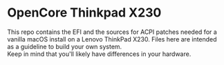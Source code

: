 # OpenCore Thinkpad X230

This repo contains the EFI and the sources for ACPI patches needed for a vanilla macOS install on a Lenovo ThinkPad X230.
Files here are intended as a guideline to build your own system.  
Keep in mind that you'll likely have differences in your hardware.
